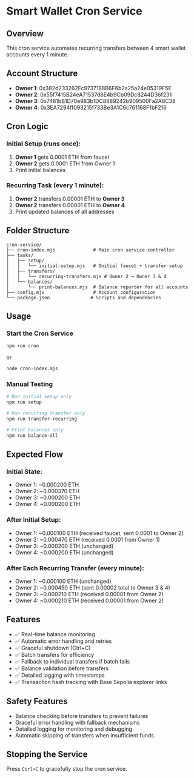 # Smart Wallet Cron Service

## Overview
This cron service automates recurring transfers between 4 smart wallet accounts every 1 minute.

## Account Structure
- **Owner 1**: 0x382d233262Fc9737188B6F6b2a25a24e05319F5E
- **Owner 2**: 0x55f7415B24eA71537d8E4b9Cb09Dc8244D36f231  
- **Owner 3**: 0x7481bB1D70e983b1DC8889242b909500Fa2A8C38
- **Owner 4**: 0x3EA7294ff093215f733Be3A1C6c761168F1bF216

## Cron Logic

### Initial Setup (runs once):
1. **Owner 1** gets 0.0001 ETH from faucet
2. **Owner 2** gets 0.0001 ETH from Owner 1
3. Print initial balances

### Recurring Task (every 1 minute):
1. **Owner 2** transfers 0.00001 ETH to **Owner 3**
2. **Owner 2** transfers 0.00001 ETH to **Owner 4**  
3. Print updated balances of all addresses

## Folder Structure
```
cron-service/
├── cron-index.mjs              # Main cron service controller
├── tasks/
│   ├── setup/
│   │   └── initial-setup.mjs   # Initial faucet + transfer setup
│   ├── transfers/
│   │   └── recurring-transfers.mjs # Owner 2 → Owner 3 & 4
│   └── balances/
│       └── print-balances.mjs  # Balance reporter for all accounts
├── config.mjs                  # Account configuration
└── package.json               # Scripts and dependencies
```

## Usage

### Start the Cron Service
```bash
npm run cron
```
or
```bash
node cron-index.mjs
```

### Manual Testing
```bash
# Run initial setup only
npm run setup

# Run recurring transfer only  
npm run transfer-recurring

# Print balances only
npm run balance-all
```

## Expected Flow

### Initial State:
- Owner 1: ~0.000200 ETH
- Owner 2: ~0.000370 ETH  
- Owner 3: ~0.000200 ETH
- Owner 4: ~0.000200 ETH

### After Initial Setup:
- Owner 1: ~0.000100 ETH (received faucet, sent 0.0001 to Owner 2)
- Owner 2: ~0.000470 ETH (received 0.0001 from Owner 1)
- Owner 3: ~0.000200 ETH (unchanged)
- Owner 4: ~0.000200 ETH (unchanged)

### After Each Recurring Transfer (every minute):
- Owner 1: ~0.000100 ETH (unchanged)
- Owner 2: ~0.000450 ETH (sent 0.00002 total to Owner 3 & 4)
- Owner 3: ~0.000210 ETH (received 0.00001 from Owner 2)
- Owner 4: ~0.000210 ETH (received 0.00001 from Owner 2)

## Features
- ✅ Real-time balance monitoring
- ✅ Automatic error handling and retries
- ✅ Graceful shutdown (Ctrl+C)
- ✅ Batch transfers for efficiency
- ✅ Fallback to individual transfers if batch fails
- ✅ Balance validation before transfers
- ✅ Detailed logging with timestamps
- ✅ Transaction hash tracking with Base Sepolia explorer links

## Safety Features
- Balance checking before transfers to prevent failures
- Graceful error handling with fallback mechanisms
- Detailed logging for monitoring and debugging
- Automatic skipping of transfers when insufficient funds

## Stopping the Service
Press `Ctrl+C` to gracefully stop the cron service.
